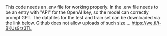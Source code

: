 This code needs an .env file for working properly. 
In the .env file needs to be an entry with "API" for the OpenAI key, so the model can correctly prompt GPT.
The datafiles for the test and train set can be downloaded via the link below. Github does not allow uploads of such size....
https://we.tl/t-BKUs9rz3TL
